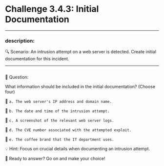 # **Challenge 3.4.3: Initial Documentation**

---

### **description:**

🔍 Scenario: An intrusion attempt on a web server is detected. Create initial documentation for this incident.

---
```plaintext

```
🤔 Question:

What information should be included in the initial documentation? (Choose four)

🔘 ```a. The web server's IP address and domain name.```

🔘 ```b. The date and time of the intrusion attempt.```

🔘 ```c. A screenshot of the relevant web server logs.```

🔘 ```d. The CVE number associated with the attempted exploit.```

🔘 ```e. The coffee brand that the IT department uses.```

💡 Hint: Focus on crucial details when documenting an intrusion attempt.

🚀 Ready to answer? Go on and make your choice!